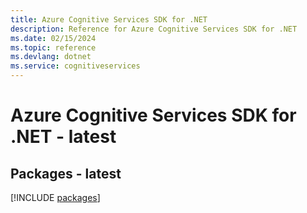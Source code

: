 ```yaml
---
title: Azure Cognitive Services SDK for .NET
description: Reference for Azure Cognitive Services SDK for .NET
ms.date: 02/15/2024
ms.topic: reference
ms.devlang: dotnet
ms.service: cognitiveservices
---
```

# Azure Cognitive Services SDK for .NET - latest
## Packages - latest
[!INCLUDE [packages](cognitive-services-index.md)]